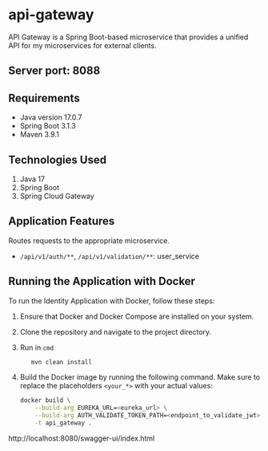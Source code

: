 # api-gateway

API Gateway is a Spring Boot-based microservice that provides a unified API for my microservices for external clients.

## Server port: 8088

## Requirements

- Java version 17.0.7
- Spring Boot 3.1.3
- Maven 3.9.1

## Technologies Used

1. Java 17
2. Spring Boot
3. Spring Cloud Gateway

## Application Features
Routes requests to the appropriate microservice.
- `/api/v1/auth/**`, `/api/v1/validation/**`: user_service

## Running the Application with Docker

To run the Identity Application with Docker, follow these steps:

1. Ensure that Docker and Docker Compose are installed on your system.
2. Clone the repository and navigate to the project directory.
3. Run in `cmd`
   ```sh
      mvn clean install
   ```
4. Build the Docker image by running the following command. Make sure to replace the placeholders `<your_*>` with your
   actual values:

   ```sh
   docker build \
       --build-arg EUREKA_URL=<eureka_url> \
       --build-arg AUTH_VALIDATE_TOKEN_PATH=<endpoint_to_validate_jwt> \
       -t api_gateway .

http://localhost:8080/swagger-ui/index.html